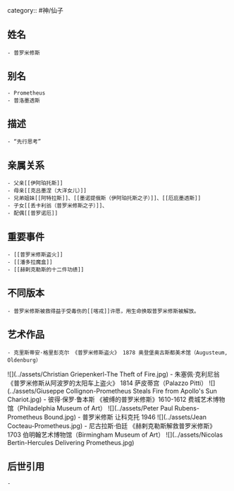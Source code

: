 category:: #神/仙子
## 姓名
	- 普罗米修斯
## 别名
	- Prometheus
	- 普洛墨透斯
## 描述
	- “先行思考”
## 亲属关系
	- 父亲[[伊阿珀托斯]]
	- 母亲[[克吕墨涅（大洋女儿）]]
	- 兄弟姐妹[[阿特拉斯]]、[[墨诺提俄斯（伊阿珀托斯之子）]]、[[厄庇墨透斯]]
	- 子女[[丢卡利翁（普罗米修斯之子）]]、
	- 配偶[[普罗诺厄]]
## 重要事件
	- [[普罗米修斯盗火]]
	- [[潘多拉魔盒]]
	- [[赫剌克勒斯的十二件功绩]]
## 不同版本
	- 普罗米修斯被救得益于受毒伤的[[喀戎]]许愿，用生命换取普罗米修斯被解放。
## 艺术作品
	- 克里斯蒂安·格里彭克尔 《普罗米修斯盗火》 1878 奥登堡奥古斯都美术馆（Augusteum, Oldenburg）
 ![](../assets/Christian Griepenkerl-The Theft of Fire.jpg)
	- 朱塞佩·克利尼翁 《普罗米修斯从阿波罗的太阳车上盗火》 1814 萨皮蒂宫（Palazzo Pitti）
 ![](../assets/Giuseppe Collignon-Prometheus Steals Fire from Apollo's Sun Chariot.jpg)
	- 彼得·保罗·鲁本斯 《被缚的普罗米修斯》1610-1612 费城艺术博物馆（Philadelphia Museum of Art）
 ![](../assets/Peter Paul Rubens-Prometheus Bound.jpg)
	- 普罗米修斯 让科克托 1946
 ![](../assets/Jean Cocteau-Prometheus.jpg)
	- 尼古拉斯·伯廷 《赫剌克勒斯解救普罗米修斯》 1703 伯明翰艺术博物馆（Birmingham Museum of Art）
 ![](../assets/Nicolas Bertin-Hercules Delivering Prometheus.jpg)
## 后世引用
	-
